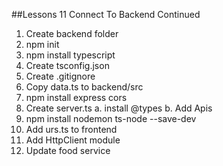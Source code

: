  ##Lessons 11 Connect To Backend Continued
1. Create backend folder
2. npm init
3. npm install typescript
4. Create tsconfig.json
5. Create .gitignore
6. Copy data.ts to backend/src
7. npm install express cors
8. Create server.ts
   a. install @types
   b. Add Apis
9. npm install nodemon ts-node --save-dev
10. Add urs.ts to frontend
11. Add HttpClient module
12. Update food service
  